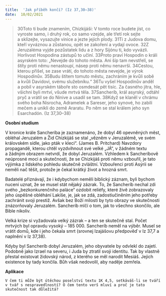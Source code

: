 ```yaml
---
title:  'Jak příběh končí? (Iz 37,30–38)'
date:  10/02/2021
---
```


> <p></p>
> 30Toto ti bude znamením, Chizkijáši: V tomto roce budete jíst, co vyroste samo, i druhý rok, co samo vzejde, ale třetí rok sejte a sklízejte, vysazujte vinice a jezte jejich plody. 31Ti z Judova domu, kteří vyváznou a zůstanou, opět se zakoření a vydají ovoce. 32Z Jeruzaléma vyjde pozůstatek lidu a z hory Sijónu ti, kdo vyvázli. Horlivost Hospodina zástupů to učiní. 33Proto praví Hospodin o králi asyrském toto: „Nevejde do tohoto města. Ani šíp tam nevstřelí, se štíty proti němu nenastoupí, násep proti němu nenavrší. 34Cestou, kterou přišel, se zase vrátí, do tohoto města nevejde, je výrok Hospodinův. 35Budu štítem tomuto městu, zachráním je kvůli sobě a kvůli Davidovi, svému služebníku.“ 36Tu vyšel Hospodinův anděl a pobil v asyrském táboře sto osmdesát pět tisíc. Za časného jitra, hle, všichni byli mrtví, všude mrtvá těla. 37Sancheríb, král asyrský, odtáhl pryč a vrátil se do Ninive a usadil se tam. 38Když se klaněl v chrámu svého boha Nisrocha, Adramelek a Sareser, jeho synové, ho zabili mečem a unikli do země Araratu. Po něm se stal králem jeho syn Esarchadón. (Iz 37,30–38)

**Osobní studium**

V kronice krále Sancheríba je zaznamenáno, že dobyl 46 opevněných měst, obléhal Jeruzalém a Žid Chizkijáš se stal „vězněm v Jeruzalémě, ve svém královském sídle, jako pták v kleci“. (James B. Pritchard) Navzdory propagandě, kterou chtěl vyzdvihnout své velké „JÁ“, v žádném textu a žádným obrazem netvrdí, že dobyl Jeruzalém. Vzhledem k Sancheríbově neúprosné moci a skutečnosti, že se Chizkijáš proti němu vzbouřil, je tato výjimka z lidského pohledu skutečně zvláštní. Vzbouřenci proti Asýrii se neměli nač těšit, protože je čekal krátký život a hrozná smrt.

Badatelé přiznávají, že i kdybychom neměli biblický záznam, byli bychom nuceni uznat, že se musel stát nějaký zázrak. To, že Sancheríb nechal zdi svého „bezkonkurenčního paláce“ ozdobit reliéfy, které živě zobrazovaly jeho úspěšné obléhání Lakíše, je, jak se zdá, zadostiučiněním jeho potřeby zachránit svoji prestiž. Avšak bez Boží milosti by tyto obrazy ve skutečnosti znázorňovaly Jeruzalém. Sancheríb mlčí o tom, jak to všechno skončilo, ale Bible nikoliv.

Velká krize si vyžadovala velký zázrak – a ten se skutečně stal. Počet mrtvých byl opravdu vysoký – 185 000. Sancheríb neměl na výběr. Musel se vrátit domů, kde i jeho čekala smrt (srovnej Izajášovu předpověď v Iz 37,7 a naplnění v Iz 37,38).

Kdyby byl Sancheríb dobyl Jeruzalém, jeho obyvatele by odvlekl do zajetí. Podobně jako Izrael na severu, i Juda by ztratil svoji identitu. Tak by vlastně přestal existovat židovský národ, z kterého se měl narodit Mesiáš. Jejich existence by tady končila. Bůh však nedovolil, aby naděje zemřela.

**Aplikace**

`V čem ti může být útěchou poselství textu 1K 4,5, setkáváš-li se tváří v tvář s nespravedlností? O čem tento verš mluví a proč je tato skutečnost tak důležitá?`